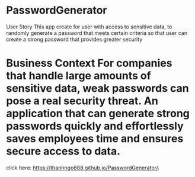 # PasswordGenerator
User Story
This app create for user with access to sensitive data, to randomly generate a password that meets certain criteria so that user can create a strong password that provides greater security

Business Context
For companies that handle large amounts of sensitive data, weak passwords can pose a real security threat. An application that can generate strong passwords quickly and effortlessly saves employees time and ensures secure access to data.
===========================================================================================================
click here:  https://thanhngo888.github.io/PasswordGenerator/.